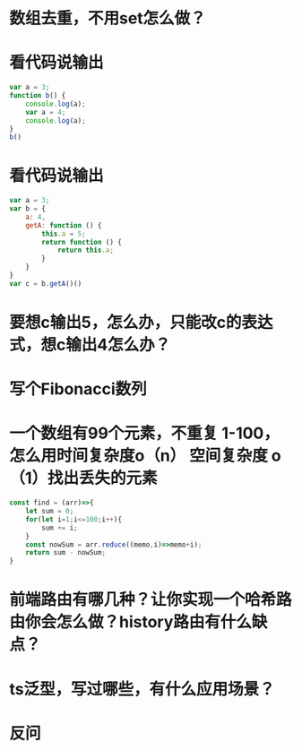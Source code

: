 # 数组去重，不用set怎么做？
# 看代码说输出
```js
var a = 3;
function b() {
    console.log(a);
    var a = 4;
    console.log(a);
}
b()
```
# 看代码说输出
```js
var a = 3;
var b = {
	a: 4,
	getA: function () {
		this.a = 5;
		return function () {
			return this.a;
		}
	}
}
var c = b.getA()()
```
# 要想c输出5，怎么办，只能改c的表达式，想c输出4怎么办？
# 写个Fibonacci数列
# 一个数组有99个元素，不重复 1-100，怎么用时间复杂度o（n） 空间复杂度 o（1）找出丢失的元素
```js
const find = (arr)=>{
    let sum = 0;
    for(let i=1;i<=100;i++){
        sum += i;
    }
    const nowSum = arr.reduce((memo,i)=>memo+i);
    return sum - nowSum;
}
```
# 前端路由有哪几种？让你实现一个哈希路由你会怎么做？history路由有什么缺点？
# ts泛型，写过哪些，有什么应用场景？
# 反问